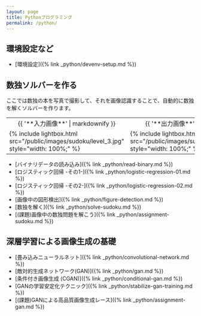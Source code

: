 ```yaml
---
layout: page
title: Pythonプログラミング
permalink: /python/
---
```


## 環境設定など

* [環境設定]({% link _python/devenv-setup.md %})

## 数独ソルバーを作る

ここでは数独の本を写真で撮影して、それを画像認識することで、自動的に数独を解くソルバーを作ります。

<table class="images">
<tr>
  <td style="text-align: center; width: 50%;">{{ '**入力画像**' | markdownify }}</td>
  <td style="text-align: center; width: 50%;">{{ '**出力画像**' | markdownify }}</td>
</tr>
<tr>
  <td>{% include lightbox.html src="/public/images/sudoku/level_3.jpg" style="width: 100%;" %}</td>
  <td>{% include lightbox.html src="/public/images/sudoku/level_3_ans.jpg" style="width: 100%;" %}</td>
</tr>
</table>

* [バイナリデータの読み込み]({% link _python/read-binary.md %})
* [ロジスティック回帰 -その1-]({% link _python/logistic-regression-01.md %})
* [ロジスティック回帰 -その2-]({% link _python/logistic-regression-02.md %})
* [画像中の図形検出]({% link _python/figure-detection.md %})
* [数独を解く]({% link _python/solve-sudoku.md %})
* [(課題)画像中の数独問題を解こう]({% link _python/assignment-sudoku.md %})

## 深層学習による画像生成の基礎

* [畳み込みニューラルネット]({% link _python/convolutional-network.md %})
* [敵対的生成ネットワーク(GAN)]({% link _python/gan.md %})
* [条件付き画像生成 (CGAN)]({% link _python/conditional-gan.md %})
* [GANの学習安定化テクニック]({% link _python/stabilize-gan-training.md %})
* [(課題)GANによる高品質画像生成レース]({% link _python/assignment-gan.md %})
